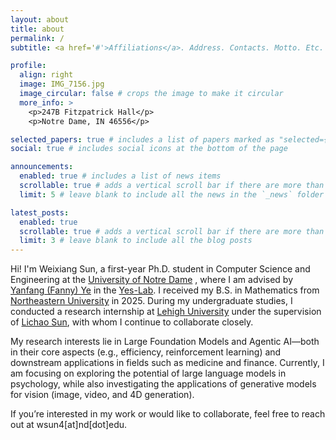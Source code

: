 ```yaml
---
layout: about
title: about
permalink: /
subtitle: <a href='#'>Affiliations</a>. Address. Contacts. Motto. Etc.

profile:
  align: right
  image: IMG_7156.jpg
  image_circular: false # crops the image to make it circular
  more_info: >
    <p>247B Fitzpatrick Hall</p>
    <p>Notre Dame, IN 46556</p>

selected_papers: true # includes a list of papers marked as "selected={true}"
social: true # includes social icons at the bottom of the page

announcements:
  enabled: true # includes a list of news items
  scrollable: true # adds a vertical scroll bar if there are more than 3 news items
  limit: 5 # leave blank to include all the news in the `_news` folder

latest_posts:
  enabled: true
  scrollable: true # adds a vertical scroll bar if there are more than 3 new posts items
  limit: 3 # leave blank to include all the blog posts
---
```


Hi! I'm Weixiang Sun, a first-year Ph.D. student in Computer Science and Engineering at the [University of Notre Dame](https://nd.edu/)
, where I am advised by [Yanfang (Fanny) Ye](http://yes-lab.org/) in the [Yes-Lab](http://yes-lab.org/). I received my B.S. in Mathematics from [Northeastern University](https://en.neu.edu.cn/) in 2025. During my undergraduate studies, I conducted a research internship at [Lehigh University](https://lehigh.edu) under the supervision of [Lichao Sun](https://lichao-sun.github.io/), with whom I continue to collaborate closely.

My research interests lie in Large Foundation Models and Agentic AI—both in their core aspects (e.g., efficiency, reinforcement learning) and downstream applications in fields such as medicine and finance. Currently, I am focusing on exploring the potential of large language models in psychology, while also investigating the applications of generative models for vision (image, video, and 4D generation).

If you’re interested in my work or would like to collaborate, feel free to reach out at wsun4[at]nd[dot]edu.